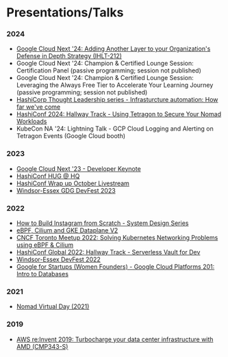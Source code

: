 # Presentations/Talks

### 2024
- [Google Cloud Next '24: Adding Another Layer to your Organization's Defense in Depth Strategy (IHLT-212)](https://storage.googleapis.com/public-file-server/images/GoogleNext24_IHLT212.png)
- Google Cloud Next '24: Champion & Certified Lounge Session: Certification Panel (passive programming; session not published)
- Google Cloud Next '24: Champion & Certified Lounge Session: Leveraging the Always Free Tier to Accelerate Your Learning Journey (passive programming; session not published)
- [HashiCorp Thought Leadership series - Infrasturcture automation: How far we've come](https://www.youtube.com/watch?v=3rHsqddcC0Y)
- [HashiConf 2024: Hallway Track - Using Tetragon to Secure Your Nomad Workloads](https://storage.googleapis.com/public-file-server/images/HashiConf2024_hallwaytrack_v2.png)
- KubeCon NA '24: Lightning Talk - GCP Cloud Logging and Alerting on Tetragon Events (Google Cloud booth)

### 2023
- [Google Cloud Next '23 - Developer Keynote](https://www.youtube.com/watch?v=268jdNwH6AM&t=511s&ab_channel=GoogleCloud)
- [HashiConf HUG @ HQ](https://meetup.com/san-francisco-hashicorp-user-group/events/295805336)
- [HashiConf Wrap up October Livestream](https://www.youtube.com/watch?v=IP2q2TZq0Ig&t=8s&ab_channel=NedintheCloud)
- [Windsor-Essex GDG DevFest 2023](https://gdg.community.dev/events/details/google-gdg-windsor-presents-windsor-essex-gdg-devfest-2023/)

### 2022
- [How to Build Instagram from Scratch - System Design Series](https://www.youtube.com/watch?v=gyV0YqM0Uxo&ab_channel=ThinkOutsideTheValley)
- [eBPF, Cilium and GKE Dataplane V2](https://www.youtube.com/watch?v=W2NF8T_lVSQ&ab_channel=GoogleDeveloperCommunitiesNorthAmerica)
- [CNCF Toronto Meetup 2022: Solving Kubernetes Networking Problems using eBPF & Cilium](https://community.cncf.io/events/details/cncf-toronto-presents-meetup-cncf-updates-fixing-networks-w-cilium-ebpf-stackrox-container-sec/)
- [HashiConf Global 2022: Hallway Track - Serverless Vault for Dev](https://www.datocms-assets.com/19447/1663340814-hcg_22_hallwaytrack_schedule_v2.pdf)
- [Windsor-Essex DevFest 2022](https://gdg.community.dev/events/details/google-gdg-windsor-presents-windsor-essex-devfest/)
- [Google for Startups (Women Founders) - Google Cloud Platforms 201: Intro to Databases](https://rsvp.withgoogle.com/events/google-cloud-platforms-201-for-women-founders)

### 2021
- [Nomad Virtual Day (2021)](https://www.youtube.com/watch?v=JJsdGrQNXf8&ab_channel=HashiCorp)

### 2019
- [AWS re:Invent 2019: Turbocharge your data center infrastructure with AMD (CMP343-S)](https://www.youtube.com/watch?v=BMKs_upjL6k&list=FLUmWT7hUJxmE5ybdrDby2ag&t=2988s)
